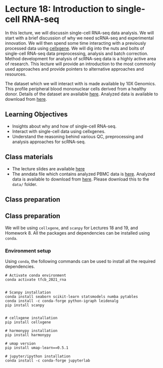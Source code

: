 # Lecture 18: Introduction to single-cell RNA-seq

In this lecture, we will discussin single-cell RNA-seq data analysis. We will start with a brief discussion of why we need scRNA-seq and experimental innovation. We will then spend some time interacting with a previously processed data using [cellxgene](https://github.com/chanzuckerberg/cellxgene). We will dig into the nuts and bolts of single-cell RNA-seq data preprocessing, analysis and batch correction. Method development for analysis of scRNA-seq data is a highly active area of research. This lecture will provide an introduction to the most commonly used approaches and provide pointers to alternative approaches and resources.

The dataset which we will interact with is made available by 10X Genomics. This profile peripheral blood mononuclear cells derived from a healthy donor. Details of the dataset are available [here](https://support.10xgenomics.com/single-cell-gene-expression/datasets/3.0.0/pbmc_10k_protein_v3). Analyzed data is available to download from [here](https://drive.google.com/file/d/1haywzdKgexv0Mm5KMDfJMVjI0PLaSy5b/view?usp=sharing).

## Learning Objectives 
- Insights about why and how of single-cell RNA-seq.
- Interact with single-cell data using cellxgenes.
- Understand the reasoning behind various QC, preprocessing and analysis approaches for scRNA-seq. 

## Class materials
- The lecture slides are available [here](Lecture18_singlecell_RNAseq_slides.pdf)
- The anndata file which contains analyzed PBMC data is [here](https://support.10xgenomics.com/single-cell-gene-expression/datasets/3.0.0/pbmc_10k_protein_v3). Analyzed data is available to download from [here](https://drive.google.com/file/d/1haywzdKgexv0Mm5KMDfJMVjI0PLaSy5b/view?usp=sharing). Please download this to the `data/` folder.


## Class preparation

## Class preparation

We will be using `cellxgene`, and `scanpy` for Lectures 18 and 19, and Homework 8. All the packages and dependencies can be installed using `conda`.

### Environment setup
Using `conda`, the following commands can be used to install all the required dependencies. 
```
# Activate conda environment
conda activate tfcb_2021_rna


# Scanpy installation 
conda install seaborn scikit-learn statsmodels numba pytables
conda install -c conda-forge python-igraph leidenalg
pip install scanpy


# cellxgene installation 
pip install cellxgene

# harmonypy installation
pip install harmonypy

# umap version
pip install umap-learn==0.5.1

# jupyter/ipython installation 
conda install -c conda-forge jupyterlab

```
